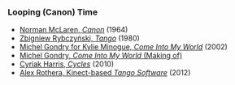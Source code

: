### Looping (Canon) Time

* [Norman McLaren, *Canon*](https://www.youtube.com/watch?v=l09zDlSylwY) (1964)
* [Zbigniew Rybczyński, *Tango*](https://www.youtube.com/watch?v=sci9scFN_TU) (1980)
* [Michel Gondry for Kylie Minogue, *Come Into My World*](https://www.youtube.com/watch?v=63vqob-MljQ) (2002)
* [Michel Gondry, *Come Into My World* (Making of)](https://www.youtube.com/watch?v=Qw9FAxywDJ8) 
* [Cyriak Harris, *Cycles*](https://www.youtube.com/watch?v=-0Xa4bHcJu8) (2010)
* [Alex Rothera, Kinect-based *Tango Software*](https://www.youtube.com/watch?v=-8Oos2AD_U4) (2012)